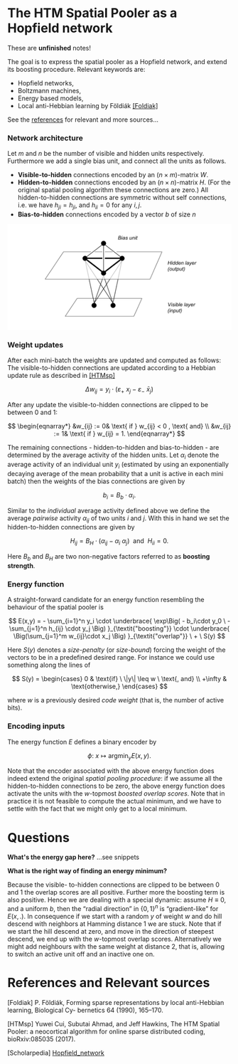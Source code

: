 <script src='https://cdnjs.cloudflare.com/ajax/libs/mathjax/2.7.0/MathJax.js?config=TeX-MML-AM_CHTML'></script>

# The HTM Spatial Pooler as a Hopfield network
<!--An Energy-Based Spatial Pooler-->

These are **unfinished** notes!

The goal is to express the spatial pooler as a Hopfield network,
and extend its boosting procedure.
Relevant keywords are:

 - Hopfield networks,
 - Boltzmann machines,
 - Energy based models,
 - Local anti-Hebbian learning by Földiák [[Foldiak]](#foldiak)

 See the [references](#references) for relevant and more sources...


### Network architecture

Let $m$ and $n$ be the number of visible and hidden units respectively.
Furthermore we add a single bias unit, and connect all the units as follows.

 - **Visible-to-hidden** connections encoded by an $(n \times m)$-matrix $W$.
 - **Hidden-to-hidden** connections encoded by an $(n \times n)$-matrix $H$.
 (For the original spatial pooling algorithm these connections are zero.)
 All hidden-to-hidden connections are symmetric without self connections,
 i.e. we have $h_{ji} = h_{ji}$, and $h_{ii} = 0$ for any $i,j$.
 - **Bias-to-hidden** connections encoded by a vector $b$ of size $n$

<center><img src="./media/Numenta_network.png" align="center"></center>


### Weight updates

After each mini-batch the weights are updated and computed as follows:
The visible-to-hidden connections are updated according to
a Hebbian update rule as described in [[HTMsp]](#sp_paper)

$$
	\Delta w_{ij} = y_i \cdot  ( \varepsilon_+ \ x_j - \varepsilon_- \ \bar x_j )
$$

After any update the visible-to-hidden connections are clipped to be between $0$ and $1$:

$$
\begin{eqnarray*}
   &w_{ij} := 0& \text{ if } w_{ij} < 0 , \text{ and} \\
   &w_{ij} := 1& \text{ if } w_{ij} = 1.
\end{eqnarray*}
$$

The remaining connections - hidden-to-hidden and bias-to-hidden -
are determined by the average activity of the hidden units.
Let $\alpha_i$ denote the average activity of an individual unit $y_i$
(estimated by using an exponentially decaying average of the mean probability
  that a unit is active in each mini batch) then the weights of the bias
  connections are given by

$$
  b_{i}  = B_b \cdot \alpha_i.
$$

Similar to the *individual* average activity defined above we define
the average *pairwise* activity $\alpha_{ij}$ of two units $i$ and $j$.
With this in hand we set the hidden-to-hidden connections are given by

$$
  H_{ij} = B_H \cdot ( \alpha_{ij} - \alpha_i \ \alpha_j ) \ \text{ and } \  H_{ii} = 0.
$$

Here $B_b$ and $B_H$ are two non-negative factors
referred to as **boosting strength**.


### Energy function

A straight-forward candidate for an energy function resembling the behaviour of the spatial pooler is

$$
   E(x,y) = - \sum_{i=1}^n
        y_i
        \cdot
        \underbrace{
        \exp\Big( - b_i\cdot y_0 \ -  \sum_{j=1}^n h_{ij} \cdot y_j \Big)
        }_{\textit{"boosting"}}
        \cdot
        \underbrace{
        \Big(\sum_{j=1}^m w_{ij}\cdot x_j \Big)  
        }_{\textit{"overlap"}}
        \ + \  
        S(y)
$$

Here $S(y)$ denotes a *size-penalty* (or *size-bound*) forcing the weight of the vectors
to be in a predefined desired range. For instance we could use something
along the lines of

$$
S(y) = \begin{cases}
            0  &  \text{if} \ \|y\| \leq w \ \text{, and} \\
      +\infty  &  \text{otherwise,}
    \end{cases}
$$

where $w$ is a previously desired *code weight*
(that is, the number of active bits).


### Encoding inputs

The energy function $E$ defines a binary encoder by

$$
    \phi\colon \  x \mapsto \mathop{\arg\min}_y E(x,y).
$$

Note that the encoder associated with the above energy function does indeed extend
the original *spatial pooling procedure*:
if we assume all the hidden-to-hidden connections to be zero,
the above energy function does activate the units with the $w$-topmost *boosted overlap scores*.
Note that in practice it is not feasible to compute the actual minimum,
and we have to settle with the fact that we might only get to a local minimum.

# Questions


 **What's the energy gap here?** ...see snippets

 **What is the right way of finding an energy minimum?**

 Because the visible- to-hidden connections are clipped to be between 0 and 1 the overlap scores are all positive. Further more the boosting term is also positive. Hence we are dealing with a special dynamic: assume $H \equiv 0$, and a uniform $b$, then the “radial direction” in $\{0,1\}^n$  is “gradient-like” for $E(x,.)$. In consequence if we start with a random $y$ of weight $w$ and do hill descend with neighbors at Hamming distance $1$ we are stuck. Note that if we start the hill descend at zero, and move in the direction of steepest descend, we end up with the $w$-topmost overlap scores. Alternatively we might add neighbours with the same weight at distance $2$, that is, allowing to switch an active unit off and an inactive one on.









# References and Relevant sources
<a name="references"></a>

<a name="foldiak">\[Foldiak\]</a> P. Földiák, Forming sparse representations by local anti-Hebbian learning, Biological Cy- bernetics 64 (1990), 165–170.

<a name="sp_paper">\[HTMsp\]</a> Yuwei Cui, Subutai Ahmad, and Jeff Hawkins, The HTM Spatial Pooler: a neocortical algorithm for online sparse distributed coding, bioRxiv:085035 (2017).

<a name="scholarpedia">\[Scholarpedia\]</a> [Hopfield_network](http://www.scholarpedia.org/article/Hopfield_network)
